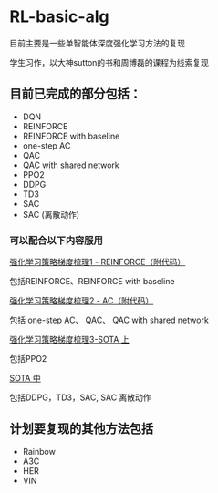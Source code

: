 # RL-basic-alg

目前主要是一些单智能体深度强化学习方法的复现

学生习作，以大神sutton的书和周博磊的课程为线索复现

## 目前已完成的部分包括：

* DQN
* REINFORCE
* REINFORCE with baseline
* one-step AC
* QAC
* QAC with shared network
* PPO2
* DDPG
* TD3
* SAC
* SAC (离散动作)

### 可以配合以下内容服用
[强化学习策略梯度梳理1 - REINFORCE（附代码）](https://blog.csdn.net/thousandsofwind/article/details/107081358) 

包括REINFORCE、REINFORCE with baseline

[强化学习策略梯度梳理2 - AC（附代码）](https://blog.csdn.net/thousandsofwind/article/details/107174444)

包括 one-step AC、 QAC、 QAC with shared network

[强化学习策略梯度梳理3-SOTA 上](https://blog.csdn.net/thousandsofwind/article/details/107209674)

包括PPO2

[SOTA 中](https://blog.csdn.net/thousandsofwind/article/details/107420872)

包括DDPG，TD3，SAC, SAC 离散动作

## 计划要复现的其他方法包括
* Rainbow
* A3C
* HER
* VIN
